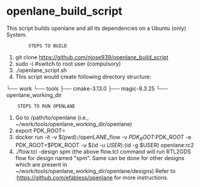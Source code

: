 # openlane_build_script
This script builds openlane and all its dependencies on a Ubuntu (only) System.

            STEPS TO BUILD

1. git clone https://github.com/njose939/openlane_build_script
2. sudo -i #switch to root user (compulsory)
3. ./openlane_script.sh
4. This script would create following directory structure:
  
 └── work
    └── tools
        ├── cmake-3.13.0 
        ├── magic-8.3.25 
        └── openlane_working_dir
            
              
        STEPS TO RUN OPENLANE

1. Go to /path/to/openlane (i.e., ~/work/tools/openlane_working_dir/openlane)
2. export PDK_ROOT=<absolute path to where skywater-pdk and open_pdks reside>
3. docker run -it -v $(pwd):/openLANE_flow -v $PDK_ROOT:$PDK_ROOT -e PDK_ROOT=$PDK_ROOT -u $(id -u $USER):$(id -g $USER) openlane:rc2
4. ./flow.tcl -design spm
(the above flow.tcl command will run RTL2GDS flow for design named "spm". Same can be done for other designs which are present in ~/work/tools/openlane_working_dir/openlane/designs)
Refer to :https://github.com/efabless/openlane for more instructions.
